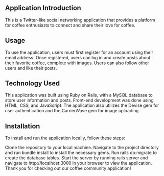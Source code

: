 ## Application Introduction
This is a Twitter-like social networking application that provides a platform for coffee enthusiasts to connect and share their love for coffee.

## Usage
To use the application, users must first register for an account using their email address. Once registered, users can log in and create posts about their favorite coffee, complete with images. Users can also follow other users and like their posts.

## Technology Used
This application was built using Ruby on Rails, with a MySQL database to store user information and posts. Front-end development was done using HTML, CSS, and JavaScript. The application also utilizes the Devise gem for user authentication and the CarrierWave gem for image uploading.

## Installation
To install and run the application locally, follow these steps:

Clone the repository to your local machine.
Navigate to the project directory and run bundle install to install the necessary gems.
Run rails db:migrate to create the database tables.
Start the server by running rails server and navigate to http://localhost:3000 in your browser to view the application.
Thank you for checking out our coffee community application!
